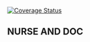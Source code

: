 [![Coverage Status](https://coveralls.io/repos/github/CraftAcademy/nurse_and_doc/badge.svg?branch=development)](https://coveralls.io/github/CraftAcademy/nurse_and_doc?branch=development)

## NURSE AND DOC